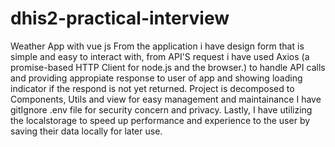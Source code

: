 # dhis2-practical-interview
Weather App with vue js 
From the application i have design form that is simple and easy to interact with,
from API'S request i have used Axios (a promise-based HTTP Client for node.js and the browser.) to handle API calls and providing appropiate response to user of app and showing loading indicator if the respond is not yet returned.
Project is decomposed to Components, Utils and view for easy management and maintainance
I have gitIgnore .env file for security concern and privacy.
Lastly, I have utilizing the localstorage to speed up performance and experience to the user by saving their data locally for later use.
